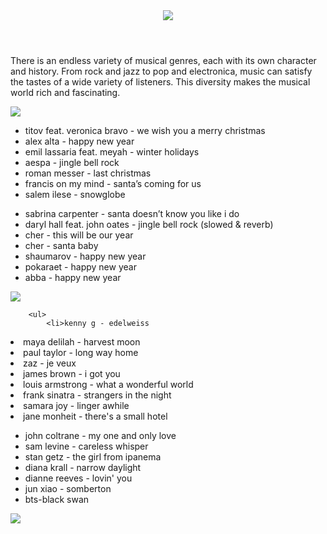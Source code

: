 <html>
    <title>selection of music</title>
    <link rel="stylesheet" href="style.css" />
    <body>
    <header>
        <img src="https://learn.logikaschool.com/uploads/student/2889475/658c4aef6b6d0.png"/>
    </header>
    <main>
        <p>There is an endless variety of musical genres, each with its own character and history. From rock and jazz to pop and electronica, music can satisfy the tastes of a wide variety of listeners. This diversity makes the musical world rich and fascinating.</p>
        <img src="https://learn.logikaschool.com/uploads/student/2889475/658f29e63c65b.png"/>
        <selection class="texts">
            <article class="text">
                <p>
        <ul>
            <li>titov feat. veronica bravo - we wish you a merry christmas</li>
            <li>alex alta - happy new year</li>
            <li>emil lassaria feat. meyah - winter holidays</li>
            <li>aespa - jingle bell rock</li>
            <li>roman messer - last christmas</li>
            <li>francis on my mind - santa’s coming for us</li>
            <li>salem ilese - snowglobe</li>
        </ul>
                </p> 
                </article>
            <article class="text">
        <p> 
        <ul>
        <li>sabrina carpenter - santa doesn’t know you like i do</li>
            <li>daryl hall feat. john oates - jingle bell rock (slowed & reverb)
</li>
            <li>cher - this will be our year</li>
            <li>cher - santa baby
</li>
            <li>shaumarov - happy new year</li>
            <li>pokaraet - happy new year</li>
            <li>abba - happy new year</li>
        </ul>
       </p>
            </article>
        </selection>
        <img src="https://learn.logikaschool.com/uploads/student/2889475/658ff5a0c10ff.png"/>
        <selection class="texts">
            <article class="text">
                <p>
       
        <ul>
            <li>kenny g - edelweiss
</li>
            <li>maya delilah - harvest moon
</li>
            <li>paul taylor - long way home
</li>
            <li>zaz - je veux
</li>
            <li> james brown - i got you</li>
            <li>louis armstrong - what a wonderful world
</li>
            <li> frank sinatra - strangers in the night
</li>
            <li>samara joy - linger awhile</li>
            <li>jane monheit - there's a small hotel
</li>
            </ul>
        </p> 
                </article>
            <article class="text">
        <p> 
            <ul>   
            <li>john coltrane - my one and only love</li>
            <li>sam levine - careless whisper
</li>
            <li>stan getz - the girl from ipanema
</li>
            <li>diana krall - narrow daylight</li>
            <li>dianne reeves - lovin' you
</li>
            <li>jun xiao - somberton
</li>
            <li>bts-black swan</li>
        </ul>
        </p>
            </article>
        </selection>
    </main>
    <footer>
        <img src="https://learn.logikaschool.com/uploads/student/2889475/658c8c1f59986.png"/>
    </footer>
    </body>
</html>
